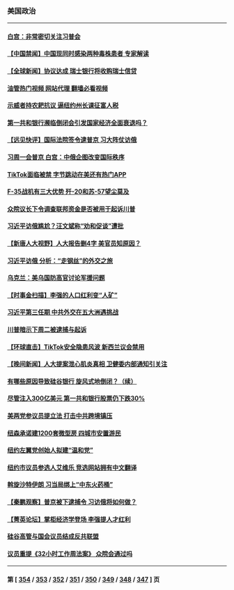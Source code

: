 ### 美国政治
---
#### [白宫：非常密切关注习普会](../../pages/ncid1078159/n13954585.md?03210045) 
#### [【中国禁闻】中国现同时感染两种毒株患者 专家解读](../../pages/ncid1078159/n13954366.md?03210045) 
#### [【全球新闻】协议达成 瑞士银行将收购瑞士信贷](../../pages/ncid1078159/n13954365.md?03210045) 
#### [油管热门视频 网站代理 翻墙必看视频](http://138.2.39.72:81/youtube.html?epic-marker?03210045)
#### [示威者持农耙抗议 逼纽约州长课征富人税](../../pages/ncid1078159/n13954192.md?03210045) 
#### [第一共和银行濒临倒闭会引发国家经济全面衰退吗？](../../pages/ncid1078159/n13954243.md?03210045) 
#### [【远见快评】国际法院签令逮普京 习大阵仗访俄](../../pages/ncid1078159/n13953183.md?03210045) 
#### [习周一会普京 白宫：中俄企图改变国际秩序](../../pages/ncid1078159/n13953906.md?03210045) 
#### [TikTok面临被禁 字节跳动在美还有热门APP](../../pages/ncid1078159/n13953855.md?03210045) 
#### [F-35战机有三大优势 歼-20和苏-57望尘莫及](../../pages/ncid1078159/n13952900.md?03210045) 
#### [众院议长下令调查联邦资金是否被用于起诉川普](../../pages/ncid1078159/n13953342.md?03210045) 
#### [习近平访俄尴尬？汪文斌称“劝和促谈”遭批](../../pages/ncid1078159/n13953279.md?03210045) 
#### [【新唐人大视野】人大报告删4字 美官员知原因？](../../pages/ncid1078159/n13953227.md?03210045) 
#### [习近平访俄 分析：“走钢丝”的外交之旅](../../pages/ncid1078159/n13953196.md?03210045) 
#### [乌克兰：美乌国防高官讨论军援问题](../../pages/ncid1078159/n13953235.md?03210045) 
#### [【时事金扫描】李强的人口红利变“人矿”](../../pages/ncid1078159/n13953142.md?03210045) 
#### [习近平第三任期 中共外交在五大洲遇挑战](../../pages/ncid1078159/n13951340.md?03210045) 
#### [川普暗示下周二被逮捕与起诉](../../pages/ncid1078159/n13953186.md?03210045) 
#### [【环球直击】TikTok安全隐患风波 新西兰议会禁用](../../pages/ncid1078159/n13952618.md?03210045) 
#### [【晚间新闻】人大提案泄心肌炎真相 卫健委内部通知引关注](../../pages/ncid1078159/n13952941.md?03210045) 
#### [有哪些原因导致硅谷银行 旋风式地倒闭？（续）](../../pages/ncid1078159/n13952975.md?03210045) 
#### [尽管注入300亿美元 第一共和银行股票仍下跌30%](../../pages/ncid1078159/n13952956.md?03210045) 
#### [美两党参议员提立法 打击中共跨境镇压](../../pages/ncid1078159/n13952926.md?03210045) 
#### [纽森承诺建1200套微型房 四城市安置游民](../../pages/ncid1078159/n13952901.md?03210045) 
#### [纽约左翼党创始人拟建“温和党”](../../pages/ncid1078159/n13952881.md?03210045) 
#### [纽约市议员参选人艾维乐 竞选网站拥有中文翻译](../../pages/ncid1078159/n13952912.md?03210045) 
#### [斡旋沙特伊朗 习当局绑上“中东火药桶”](../../pages/ncid1078159/n13952645.md?03210045) 
#### [【秦鹏观察】普京被下逮捕令 习访俄将如何做？](../../pages/ncid1078159/n13952697.md?03210045) 
#### [【菁英论坛】掌柜经济学登场 李强提人才红利](../../pages/ncid1078159/n13952624.md?03210045) 
#### [硅谷高管与国会议员结成反共联盟](../../pages/ncid1078159/n13952574.md?03210045) 
#### [议员重提《32小时工作周法案》 众院会通过吗](../../pages/ncid1078159/n13952652.md?03210045) 

---
#### 第 [ [354](./354.md?03210045) / [353](./353.md?03210045) / [352](./352.md?03210045) / [351](./351.md?03210045) / [350](./350.md?03210045) / [349](./349.md?03210045) / [348](./348.md?03210045) / [347](./347.md?03210045) ] 页
